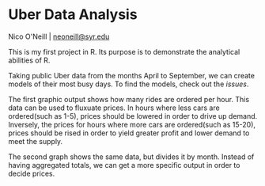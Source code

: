 # Uber Data Analysis

Nico O'Neill | [neoneill@syr.edu](mailto:neoneill@syr.edu)

This is my first project in R. Its purpose is to demonstrate the analytical abilities of R. 

Taking public Uber data from the months April to September, we can create models of their most busy days. To find the models, check out the *issues*.

The first graphic output shows how many rides are ordered per hour. This data can be used to fluxuate prices. In hours where less cars are ordered(such as 1-5), prices should be lowered in order to drive up demand. Inversely, the prices for hours where more cars are ordered(such as 15-20), prices should be rised in order to yield greater profit and lower demand to meet the supply. 

The second graph shows the same data, but divides it by month. Instead of having aggregated totals, we can get a more specific output in order to decide prices. 
